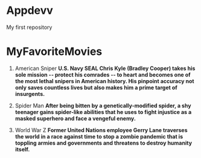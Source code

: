 # Appdevv
My first repository
# MyFavoriteMovies
 1. American Sniper
    **U.S. Navy SEAL Chris Kyle (Bradley Cooper) takes his sole mission -- protect his comrades -- to heart and becomes one of the most lethal snipers in American history. His pinpoint accuracy not only saves countless lives but also makes him a prime target of insurgents.**

 3. Spider Man
    **After being bitten by a genetically-modified spider, a shy teenager gains spider-like abilities that he uses to fight injustice as a masked superhero and face a vengeful enemy.**

 4. World War Z
    **Former United Nations employee Gerry Lane traverses the world in a race against time to stop a zombie pandemic that is toppling armies and governments and threatens to destroy humanity itself.**
